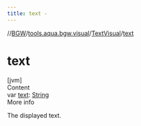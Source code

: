 ```yaml
---
title: text -
---
```

//[BGW](../../../index.md)/[tools.aqua.bgw.visual](../index.md)/[TextVisual](index.md)/[text](text.md)



# text  
[jvm]  
Content  
var [text](text.md): [String](https://kotlinlang.org/api/latest/jvm/stdlib/kotlin/-string/index.html)  
More info  


The displayed text.

  



